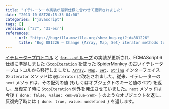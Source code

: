 ```yaml
---
title: "イテレーターの実装が最新仕様に合わせて更新されました"
date: "2013-10-08T20:15:35-04:00"
categories: ["javascript"]
tags: []
versions: ["27", "31-esr"]
references:
    - url: "https://bugzilla.mozilla.org/show_bug.cgi?id=881226"
      title: "Bug 881226 – Change {Array, Map, Set} iterator methods to mach the latest spec"
---
```

[イテレータープロトコル](https://bugzilla.mozilla.org/show_bug.cgi?id=907077) と [`for...of` ループ](https://developer.mozilla.org/docs/Web/JavaScript/Reference/Statements/for...of) の実装が更新され、ECMAScript 6 仕様に準拠しました ([`StopIteration`](https://developer.mozilla.org/docs/SpiderMonkey/JSAPI_Reference/JS_ThrowStopIteration) を使った SpiderMonkey の古いイテレータープロトコルから移行しました)。[`Array`](https://developer.mozilla.org/docs/Web/JavaScript/Reference/Global_Objects/Array)、[`Map`](https://developer.mozilla.org/docs/Web/JavaScript/Reference/Global_Objects/Map)、[`Set`](https://developer.mozilla.org/docs/Web/JavaScript/Reference/Global_Objects/Set)、[`String`](https://developer.mozilla.org/docs/Web/JavaScript/Reference/Global_Objects/String) インターフェイスの `iterator` メソッドは `@@iterator` に改名されました。従来、イテレーターの `next` メソッドは、その配列の値 (もしくはオブジェクトのキーと値のペア) を返し、反復完了時に `StopIteration` 例外を発生させていました。`next` メソッドは今後 `{ done: false, value: <em>value</em> }` のようなオブジェクトを返し、反復完了時には `{ done: true, value: undefined }` を返します。
